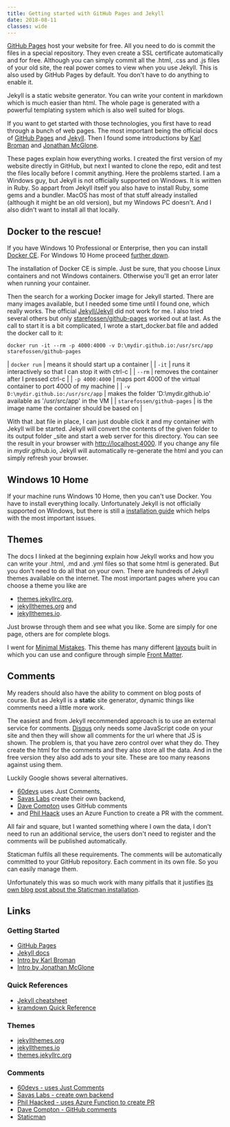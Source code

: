 ```yaml
---
title: Getting started with GitHub Pages and Jekyll
date: 2018-08-11
classes: wide
---
```


[GitHub Pages](https://pages.github.com/) host your website for free. All you need to do is commit the
files in a special repository. They even create a SSL certificate automatically and for free.
Although you can simply commit all the .html, .css and .js files of your old site, the real
power comes to view when you use Jekyll. This is also used by GitHub Pages by default. You
don't have to do anything to enable it.

Jekyll is a static website generator. You can write your content in markdown which is much easier than html.
The whole page is generated with a powerful templating system which is also well suited for blogs.

If you want to get started with those technologies, you first have to read through a bunch of web pages.
The most important being the official docs of
[GitHub Pages](https://pages.github.com/) and [Jekyll](https://jekyllrb.com/docs/home/).
Then I found some introductions by [Karl Broman](https://kbroman.org/simple_site/) and
[Jonathan McGlone](http://jmcglone.com/guides/github-pages/).

These pages explain how everything works. I created the first version of my website directly in GitHub,
but next I wanted to clone the repo, edit and test the files locally before I commit anything.
Here the problems started. I am a Windows guy, but Jekyll is not officially supported on Windows.
It is written in Ruby. So appart from Jekyll itself you also have to install Ruby, some gems and 
a bundler. MacOS has most of that stuff already installed (although it might be an old version), but
my Windows PC doesn't. And I also didn't want to install all that locally.

## Docker to the rescue!

If you have Windows 10 Professional or Enterprise, then you can install
[Docker CE](https://store.docker.com/editions/community/docker-ce-desktop-windows).
For Windows 10 Home proceed [further down](#windows-10-home).

The installation of Docker CE is simple. Just be sure, that you choose Linux containers and not
Windows containers. Otherwise you'll get an error later when running your container.

Then the search for a working Docker image for Jekyll started. There are many images available, but I needed
some time until I found one, which really works.
The official [Jekyll/Jekyll](https://hub.docker.com/r/jekyll/jekyll/) did not work for me.
I also tried several others but only [starefossen/github-pages](https://github.com/Starefossen/docker-github-pages)
worked out at last. As the call to start it is a bit complicated, I wrote a start_docker.bat file
and added the docker call to it:

    docker run -it --rm -p 4000:4000 -v D:\mydir.github.io:/usr/src/app starefossen/github-pages

| `docker run` | means it should start up a container |
| `-it` | runs it interactively so that I can stop it with ctrl-c |
| `--rm` | removes the container after I pressed ctrl-c |
| `-p 4000:4000` | maps port 4000 of the virtual container to port 4000 of my machine |
| `-v D:\mydir.github.io:/usr/src/app` | makes the folder 'D:\mydir.github.io' available as '/usr/src/app' in the VM |
| `starefossen/github-pages` | is the image name the container should be based on |

With that .bat file in place, I can just double click it and my container with Jekyll will be started.
Jekyll will convert the contents of the given folder to its output folder _site and start a web server for this
directory. You can see the result in your browser with [http://localhost:4000](http://localhost:4000).
If you change any file in *mydir*.github.io, Jekyll will automatically re-generate the html and you can
simply refresh your browser.


## Windows 10 Home

If your machine runs Windows 10 Home, then you can't use Docker. You have to install everything locally.
Unfortunately Jekyll is not officially supported on Windows, but there is still a 
[installation guide](https://jekyllrb.com/docs/windows) which helps with the most important issues.


## Themes

The docs I linked at the beginning explain how Jekyll works and how you can write your .html, .md and .yml
files so that some html is generated. But you don't need to do all that on your own.
There are hundreds of Jekyll themes available on the internet. 
The most important pages where you can choose a theme you like are
- [themes.jekyllrc.org](http://themes.jekyllrc.org/),
- [jekyllthemes.org](http://jekyllthemes.org/) and
- [jekyllthemes.io](https://jekyllthemes.io).

Just browse through them and see what you like. Some are simply for one page, others are for complete blogs.

I went for [Minimal Mistakes](https://github.com/mmistakes/minimal-mistakes).
This theme has many different [layouts](https://mmistakes.github.io/minimal-mistakes/docs/layouts/) built in
which you can use and configure through simple [Front Matter](https://jekyllrb.com/docs/front-matter/).


## Comments

My readers should also have the ability to comment on blog posts of course.
But as Jekyll is a **static** site generator, dynamic things like comments need a little more work.

The easiest and from Jekyll recommended approach is to use an external service for comments.
[Disqus](https://disqus.com/admin/install/platforms/jekyll/) only needs some JavaScript code
on your site and then they will show all comments for the url where that JS is shown.
The problem is, that you have zero control over what they do.
They create the html for the comments and they also store all the data. And in the free version
they also add ads to your site. These are too many reasons against using them.

Luckily Google shows several alternatives.

- [60devs](https://60devs.com/adding-comments-to-your-jekyll-blog.html) uses Just Comments,
- [Savas Labs](https://savaslabs.com/2016/04/20/squabble-comments.html) create their own backend,
- [Dave Compton](https://dc25.github.io/myBlog/2017/06/24/using-github-comments-in-a-jekyll-blog.html) uses GitHub comments
- and [Phil Haack](https://haacked.com/archive/2018/06/24/comments-for-jekyll-blogs/) uses an Azure Function to create a PR with the comment.

All fair and square, but I wanted something where I own the data, I don't need to run an additional service,
the users don't need to register and the comments will be published automatically.

Staticman fulfils all these requirements. The comments will be automatically committed to your GitHub repository. Each comment in its own file. So you can easily manage them.

Unfortunately this was so much work with many pitfalls that it justifies [its own blog post about the Staticman installation](https://www.mrumpler.at/comments-with-staticman/).


## Links

### Getting Started

- [GitHub Pages](https://pages.github.com/)
- [Jekyll docs](https://jekyllrb.com/docs/home/)
- [Intro by Karl Broman](https://kbroman.org/simple_site/)
- [Intro by Jonathan McGlone](http://jmcglone.com/guides/github-pages/)

### Quick References

- [Jekyll cheatsheet](https://devhints.io/jekyll)
- [kramdown Quick Reference](https://kramdown.gettalong.org/quickref.html)

### Themes

- [jekyllthemes.org](http://jekyllthemes.org/)
- [jekyllthemes.io](https://jekyllthemes.io)
- [themes.jekyllrc.org](http://themes.jekyllrc.org/)

### Comments

- [60devs - uses Just Comments](https://60devs.com/adding-comments-to-your-jekyll-blog.html)
- [Savas Labs - create own backend](https://savaslabs.com/2016/04/20/squabble-comments.html)
- [Phil Haacked - uses Azure Function to create PR](https://haacked.com/archive/2018/06/24/comments-for-jekyll-blogs/)
- [Dave Compton - GitHub comments](https://dc25.github.io/myBlog/2017/06/24/using-github-comments-in-a-jekyll-blog.html)
- [Staticman](https://staticman.net/)
